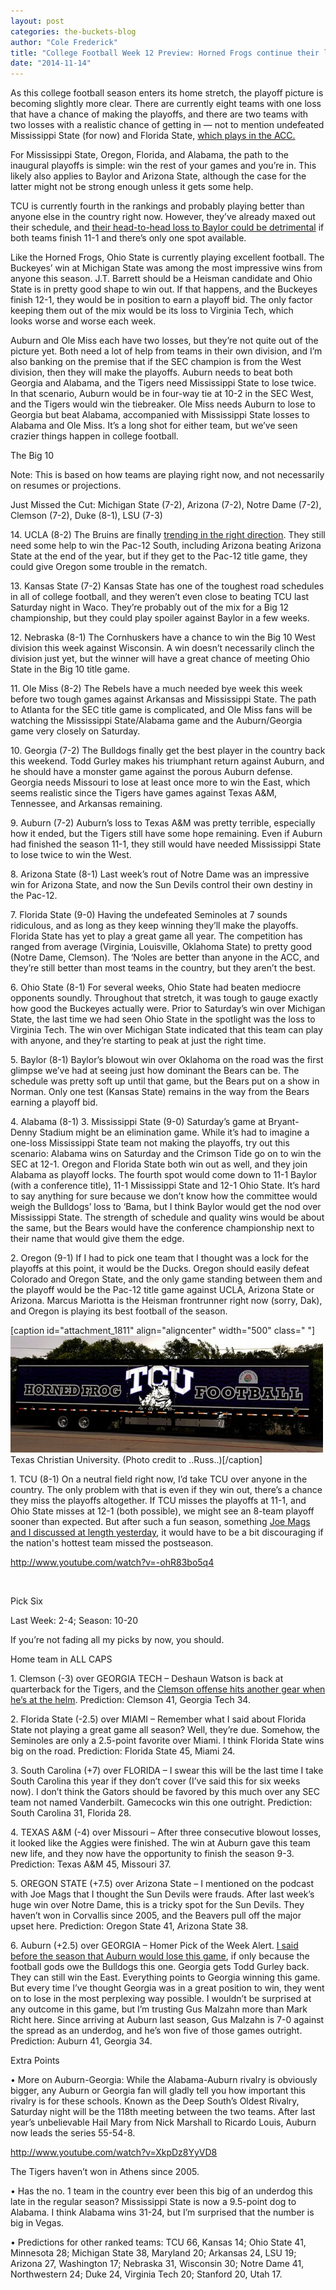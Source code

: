 ```yaml
---
layout: post
categories: the-buckets-blog
author: "Cole Frederick"
title: "College Football Week 12 Preview: Horned Frogs continue their leap up rankings"
date: "2014-11-14"
---
```


As this college football season enters its home stretch, the playoff picture is becoming slightly more clear. There are currently eight teams with one loss that have a chance of making the playoffs, and there are two teams with two losses with a realistic chance of getting in — not to mention undefeated Mississippi State (for now) and Florida State, [which plays in the ACC.](http://www.thehighscreen.com/2014/10/sick-of-sec-bias-me-too/)

For Mississippi State, Oregon, Florida, and Alabama, the path to the inaugural playoffs is simple: win the rest of your games and you’re in. This likely also applies to Baylor and Arizona State, although the case for the latter might not be strong enough unless it gets some help.

TCU is currently fourth in the rankings and probably playing better than anyone else in the country right now. However, they’ve already maxed out their schedule, and [their head-to-head loss to Baylor could be detrimental](http://grantland.com/the-triangle/college-football-playoff-realpolitik-top-10-alabama-baylor-concerns/) if both teams finish 11-1 and there’s only one spot available.

Like the Horned Frogs, Ohio State is currently playing excellent football. The Buckeyes’ win at Michigan State was among the most impressive wins from anyone this season. J.T. Barrett should be a Heisman candidate and Ohio State is in pretty good shape to win out. If that happens, and the Buckeyes finish 12-1, they would be in position to earn a playoff bid. The only factor keeping them out of the mix would be its loss to Virginia Tech, which looks worse and worse each week.

Auburn and Ole Miss each have two losses, but they’re not quite out of the picture yet. Both need a lot of help from teams in their own division, and I’m also banking on the premise that if the SEC champion is from the West division, then they will make the playoffs. Auburn needs to beat both Georgia and Alabama, and the Tigers need Mississippi State to lose twice. In that scenario, Auburn would be in four-way tie at 10-2 in the SEC West, and the Tigers would win the tiebreaker. Ole Miss needs Auburn to lose to Georgia but beat Alabama, accompanied with Mississippi State losses to Alabama and Ole Miss. It’s a long shot for either team, but we’ve seen crazier things happen in college football.

The Big 10

Note: This is based on how teams are playing right now, and not necessarily on resumes or projections.

Just Missed the Cut: Michigan State (7-2), Arizona (7-2), Notre Dame (7-2), Clemson (7-2), Duke (8-1), LSU (7-3)

14\. UCLA (8-2) The Bruins are finally [trending in the right direction](http://www.latimes.com/sports/ucla/la-sp-ucla-football-20141113-story.html). They still need some help to win the Pac-12 South, including Arizona beating Arizona State at the end of the year, but if they get to the Pac-12 title game, they could give Oregon some trouble in the rematch.

13\. Kansas State (7-2) Kansas State has one of the toughest road schedules in all of college football, and they weren’t even close to beating TCU last Saturday night in Waco. They’re probably out of the mix for a Big 12 championship, but they could play spoiler against Baylor in a few weeks.

12\. Nebraska (8-1) The Cornhuskers have a chance to win the Big 10 West division this week against Wisconsin. A win doesn’t necessarily clinch the division just yet, but the winner will have a great chance of meeting Ohio State in the Big 10 title game.

11\. Ole Miss (8-2) The Rebels have a much needed bye week this week before two tough games against Arkansas and Mississippi State. The path to Atlanta for the SEC title game is complicated, and Ole Miss fans will be watching the Mississippi State/Alabama game and the Auburn/Georgia game very closely on Saturday.

10\. Georgia (7-2) The Bulldogs finally get the best player in the country back this weekend. Todd Gurley makes his triumphant return against Auburn, and he should have a monster game against the porous Auburn defense. Georgia needs Missouri to lose at least once more to win the East, which seems realistic since the Tigers have games against Texas A&M, Tennessee, and Arkansas remaining.

9\. Auburn (7-2) Auburn’s loss to Texas A&M was pretty terrible, especially how it ended, but the Tigers still have some hope remaining. Even if Auburn had finished the season 11-1, they still would have needed Mississippi State to lose twice to win the West.

8\. Arizona State (8-1) Last week’s rout of Notre Dame was an impressive win for Arizona State, and now the Sun Devils control their own destiny in the Pac-12.

7\. Florida State (9-0) Having the undefeated Seminoles at 7 sounds ridiculous, and as long as they keep winning they’ll make the playoffs. Florida State has yet to play a great game all year. The competition has ranged from average (Virginia, Louisville, Oklahoma State) to pretty good (Notre Dame, Clemson). The ‘Noles are better than anyone in the ACC, and they’re still better than most teams in the country, but they aren’t the best.

6\. Ohio State (8-1) For several weeks, Ohio State had beaten mediocre opponents soundly. Throughout that stretch, it was tough to gauge exactly how good the Buckeyes actually were. Prior to Saturday’s win over Michigan State, the last time we had seen Ohio State in the spotlight was the loss to Virginia Tech. The win over Michigan State indicated that this team can play with anyone, and they’re starting to peak at just the right time.

5\. Baylor (8-1) Baylor’s blowout win over Oklahoma on the road was the first glimpse we’ve had at seeing just how dominant the Bears can be. The schedule was pretty soft up until that game, but the Bears put on a show in Norman. Only one test (Kansas State) remains in the way from the Bears earning a playoff bid.

4\. Alabama (8-1) 3. Mississippi State (9-0) Saturday’s game at Bryant-Denny Stadium might be an elimination game. While it’s had to imagine a one-loss Mississippi State team not making the playoffs, try out this scenario: Alabama wins on Saturday and the Crimson Tide go on to win the SEC at 12-1. Oregon and Florida State both win out as well, and they join Alabama as playoff locks. The fourth spot would come down to 11-1 Baylor (with a conference title), 11-1 Mississippi State and 12-1 Ohio State. It’s hard to say anything for sure because we don’t know how the committee would weigh the Bulldogs’ loss to ‘Bama, but I think Baylor would get the nod over Mississippi State. The strength of schedule and quality wins would be about the same, but the Bears would have the conference championship next to their name that would give them the edge.

2\. Oregon (9-1) If I had to pick one team that I thought was a lock for the playoffs at this point, it would be the Ducks. Oregon should easily defeat Colorado and Oregon State, and the only game standing between them and the playoff would be the Pac-12 title game against UCLA, Arizona State or Arizona. Marcus Mariotta is the Heisman frontrunner right now (sorry, Dak), and Oregon is playing its best football of the season.

\[caption id="attachment\_1811" align="aligncenter" width="500" class=" "\][![Texas Christian University. (Photo credit to ..Russ..)](images/TCUFootball-e1416006438316.jpg)](http://www.thehighscreen.com/wp-content/uploads/2014/11/TCUFootball-e1416006438316.jpg) Texas Christian University. (Photo credit to ..Russ..)\[/caption\]

1\. TCU (8-1) On a neutral field right now, I’d take TCU over anyone in the country. The only problem with that is even if they win out, there’s a chance they miss the playoffs altogether. If TCU misses the playoffs at 11-1, and Ohio State misses at 12-1 (both possible), we might see an 8-team playoff sooner than expected. But after such a fun season, something [Joe Mags and I discussed at length yesterday](http://www.youtube.com/watch?v=-ohR83bo5q4), it would have to be a bit discouraging if the nation's hottest team missed the postseason.

http://www.youtube.com/watch?v=-ohR83bo5q4

 

Pick Six

Last Week: 2-4; Season: 10-20

If you’re not fading all my picks by now, you should.

Home team in ALL CAPS

1\. Clemson (-3) over GEORGIA TECH – Deshaun Watson is back at quarterback for the Tigers, and the [Clemson offense hits another gear when he’s at the helm](http://chronicle.augusta.com/sports/clemson/2014-11-13/deshaun-watsons-return-bodes-well-clemson). Prediction: Clemson 41, Georgia Tech 34.

2\. Florida State (-2.5) over MIAMI – Remember what I said about Florida State not playing a great game all season? Well, they’re due. Somehow, the Seminoles are only a 2.5-point favorite over Miami. I think Florida State wins big on the road. Prediction: Florida State 45, Miami 24.

3\. South Carolina (+7) over FLORIDA – I swear this will be the last time I take South Carolina this year if they don’t cover (I’ve said this for six weeks now). I don’t think the Gators should be favored by this much over any SEC team not named Vanderbilt. Gamecocks win this one outright. Prediction: South Carolina 31, Florida 28.

4\. TEXAS A&M (-4) over Missouri – After three consecutive blowout losses, it looked like the Aggies were finished. The win at Auburn gave this team new life, and they now have the opportunity to finish the season 9-3. Prediction: Texas A&M 45, Missouri 37.

5\. OREGON STATE (+7.5) over Arizona State – I mentioned on the podcast with Joe Mags that I thought the Sun Devils were frauds. After last week’s huge win over Notre Dame, this is a tricky spot for the Sun Devils. They haven’t won in Corvallis since 2005, and the Beavers pull off the major upset here. Prediction: Oregon State 41, Arizona State 38.

6\. Auburn (+2.5) over GEORGIA – Homer Pick of the Week Alert. [I said before the season that Auburn would lose this game](http://www.thehighscreen.com/2014/08/best-case-worst-case-sec/), if only because the football gods owe the Bulldogs this one. Georgia gets Todd Gurley back. They can still win the East. Everything points to Georgia winning this game. But every time I’ve thought Georgia was in a great position to win, they went on to lose in the most perplexing way possible. I wouldn’t be surprised at any outcome in this game, but I’m trusting Gus Malzahn more than Mark Richt here. Since arriving at Auburn last season, Gus Malzahn is 7-0 against the spread as an underdog, and he’s won five of those games outright. Prediction: Auburn 41, Georgia 34.

Extra Points

• More on Auburn-Georgia: While the Alabama-Auburn rivalry is obviously bigger, any Auburn or Georgia fan will gladly tell you how important this rivalry is for these schools. Known as the Deep South’s Oldest Rivalry, Saturday night will be the 118th meeting between the two teams. After last year’s unbelievable Hail Mary from Nick Marshall to Ricardo Louis, Auburn now leads the series 55-54-8.

http://www.youtube.com/watch?v=XkpDz8YyVD8

The Tigers haven’t won in Athens since 2005.

• Has the no. 1 team in the country ever been this big of an underdog this late in the regular season? Mississippi State is now a 9.5-point dog to Alabama. I think Alabama wins 31-24, but I’m surprised that the number is big in Vegas.

• Predictions for other ranked teams: TCU 66, Kansas 14; Ohio State 41, Minnesota 28; Michigan State 38, Maryland 20; Arkansas 24, LSU 19; Arizona 27, Washington 17; Nebraska 31, Wisconsin 30; Notre Dame 41, Northwestern 24; Duke 24, Virginia Tech 20; Stanford 20, Utah 17.
